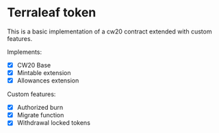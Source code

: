 # Terraleaf token

This is a basic implementation of a cw20 contract extended with custom features.

Implements:

- [x] CW20 Base
- [x] Mintable extension
- [x] Allowances extension

Custom features:

- [x] Authorized burn
- [x] Migrate function
- [x] Withdrawal locked tokens
